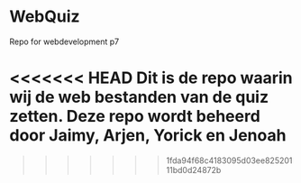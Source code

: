 # WebQuiz
Repo for webdevelopment p7

<<<<<<< HEAD
Dit is de repo waarin wij de web bestanden van de quiz zetten.
Deze repo wordt beheerd door Jaimy, Arjen, Yorick en Jenoah
=======

>>>>>>> 1fda94f68c4183095d03ee82520111bd0d24872b
